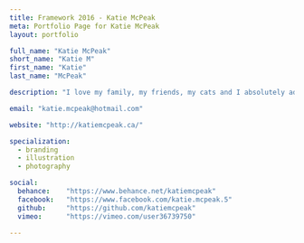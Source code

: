 ```yaml
---
title: Framework 2016 - Katie McPeak
meta: Portfolio Page for Katie McPeak
layout: portfolio

full_name: "Katie McPeak"
short_name: "Katie M"
first_name: "Katie"
last_name: "McPeak"

description: "I love my family, my friends, my cats and I absolutely adore travel, Photography, drawing, painting, and creating handmade jewelry."

email: "katie.mcpeak@hotmail.com"

website: "http://katiemcpeak.ca/"

specialization:
  - branding
  - illustration
  - photography

social:
  behance:    "https://www.behance.net/katiemcpeak"
  facebook:   "https://www.facebook.com/katie.mcpeak.5"
  github:     "https://github.com/katiemcpeak"
  vimeo:      "https://vimeo.com/user36739750"

---
```

